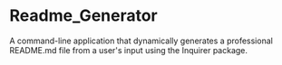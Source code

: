 # Readme_Generator
A command-line application that dynamically generates a professional README.md file from a user's input using the Inquirer package.
